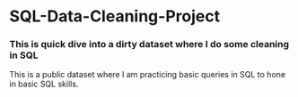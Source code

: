# SQL-Data-Cleaning-Project
### This is quick dive into a dirty dataset where I do some cleaning in SQL
This is a public dataset where I am practicing basic queries in SQL to hone in basic SQL skills.
